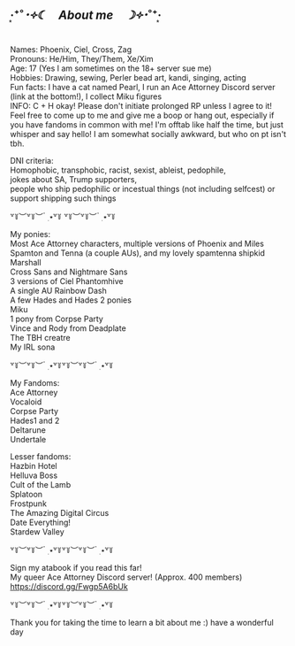 ## ‧͙⁺˚*･༓☾　About me　☽༓･*˚⁺‧͙

Names: Phoenix, Ciel, Cross, Zag<br>
Pronouns: He/Him, They/Them, Xe/Xim<br>
Age: 17 (Yes I am sometimes on the 18+ server sue me)<br>
Hobbies: Drawing, sewing, Perler bead art, kandi, singing, acting<br>
Fun facts: I have a cat named Pearl, I run an Ace Attorney Discord server (link at the bottom!), I collect Miku figures<br>
INFO: C + H okay! Please don't initiate prolonged RP unless I agree to it! Feel free to come up to me and give me a boop or hang out, especially if you have fandoms in common with me! I'm offtab like half the time, but just whisper and say hello! I am somewhat socially awkward, but who on pt isn't tbh. 

DNI criteria: <br>
Homophobic, transphobic, racist, sexist, ableist, pedophile, <br>
jokes about SA, Trump supporters, <br>
people who ship pedophilic or incestual things (not including selfcest) or support shipping such things<br>

꒷꒦︶꒷꒦︶ ๋ ࣭ ⭑꒷꒦ ꒷꒦︶꒷꒦︶ ๋ ࣭ ⭑꒷꒦

My ponies:<br>
Most Ace Attorney characters, multiple versions of Phoenix and Miles<br>
Spamton and Tenna (a couple AUs), and my lovely spamtenna shipkid Marshall<br>
Cross Sans and Nightmare Sans<br>
3 versions of Ciel Phantomhive<br>
A single AU Rainbow Dash<br>
A few Hades and Hades 2 ponies<br>
Miku<br>
1 pony from Corpse Party<br>
Vince and Rody from Deadplate<br>
The TBH creatre<br>
My IRL sona<br>

꒷꒦︶꒷꒦︶ ๋ ࣭ ⭑꒷꒦꒷꒦︶꒷꒦︶ ๋ ࣭ ⭑꒷꒦

My Fandoms:<br>
Ace Attorney<br>
Vocaloid<br>
Corpse Party<br>
Hades1 and 2<br>
Deltarune<br>
Undertale<br>

Lesser fandoms:<br>
Hazbin Hotel<br>
Helluva Boss<br>
Cult of the Lamb<br>
Splatoon<br>
Frostpunk<br>
The Amazing Digital Circus<br>
Date Everything!<br>
Stardew Valley<br>

꒷꒦︶꒷꒦︶ ๋ ࣭ ⭑꒷꒦꒷꒦︶꒷꒦︶ ๋ ࣭ ⭑꒷꒦

Sign my atabook if you read this far!<br>
My queer Ace Attorney Discord server! (Approx. 400 members)<br>
https://discord.gg/Fwgp5A6bUk

꒷꒦︶꒷꒦︶ ๋ ࣭ ⭑꒷꒦꒷꒦︶꒷꒦︶ ๋ ࣭ ⭑꒷꒦

Thank you for taking the time to learn a bit about me :) 
have a wonderful day

